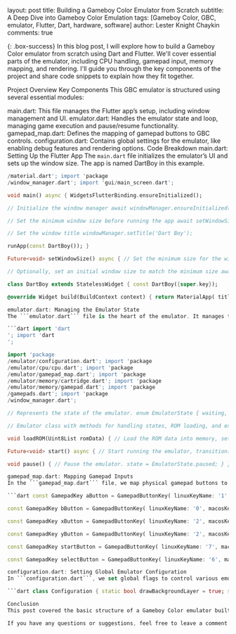 layout: post
title: Building a Gameboy Color Emulator from Scratch
subtitle: A Deep Dive into Gameboy Color Emulation
tags: [Gameboy Color, GBC, emulator, Flutter, Dart, hardware, software]
author: Lester Knight Chaykin
comments: true

{: .box-success}
In this blog post, I will explore how to build a Gameboy Color emulator from scratch using Dart and Flutter. We'll cover essential parts of the emulator, including CPU handling, gamepad input, memory mapping, and rendering. I'll guide you through the key components of the project and share code snippets to explain how they fit together.

Project Overview
Key Components
This GBC emulator is structured using several essential modules:

main.dart: This file manages the Flutter app’s setup, including window management and UI.
emulator.dart: Handles the emulator state and loop, managing game execution and pause/resume functionality.
gamepad_map.dart: Defines the mapping of gamepad buttons to GBC controls.
configuration.dart: Contains global settings for the emulator, like enabling debug features and rendering options.
Code Breakdown
main.dart: Setting Up the Flutter App
The ```main.dart``` file initializes the emulator’s UI and sets up the window size. The app is named DartBoy in this example.

```dart import 'package
/material.dart'; import 'package
/window_manager.dart'; import 'gui/main_screen.dart';

void main() async { WidgetsFlutterBinding.ensureInitialized();

// Initialize the window manager await windowManager.ensureInitialized();

// Set the minimum window size before running the app await setWindowSize();

// Set the window title windowManager.setTitle('Dart Boy');

runApp(const DartBoy()); }

Future<void> setWindowSize() async { // Set the minimum size for the window to prevent resizing await windowManager.setMinimumSize( const Size(1300, 900), );

// Optionally, set an initial window size to match the minimum size await windowManager.setSize( const Size(1300, 900), ); }

class DartBoy extends StatelessWidget { const DartBoy({super.key});

@override Widget build(BuildContext context) { return MaterialApp( title: 'GBC', theme: ThemeData(primarySwatch: Colors.blue), home: const MainScreen(title: 'GBC', key: Key("gbc")), debugShowCheckedModeBanner: false, showPerformanceOverlay: false, showSemanticsDebugger: false, debugShowMaterialGrid: false, ); } } ```

emulator.dart: Managing the Emulator State
The ```emulator.dart``` file is the heart of the emulator. It manages the emulator state (waiting, ready, running), and includes logic to handle loading ROMs, updating CPU cycles, and syncing gamepad inputs.

```dart import 'dart
'; import 'dart
';

import 'package
/emulator/configuration.dart'; import 'package
/emulator/cpu/cpu.dart'; import 'package
/emulator/gamepad_map.dart'; import 'package
/emulator/memory/cartridge.dart'; import 'package
/emulator/memory/gamepad.dart'; import 'package
/gamepads.dart'; import 'package
/window_manager.dart';

// Represents the state of the emulator. enum EmulatorState { waiting, ready, running, paused, }

// Emulator class with methods for handling states, ROM loading, and execution. class Emulator { EmulatorState state = EmulatorState.waiting;

void loadROM(Uint8List romData) { // Load the ROM data into memory, setting the state to ready. state = EmulatorState.ready; }

Future<void> start() async { // Start running the emulator, transitioning to the running state. if (state == EmulatorState.ready) { state = EmulatorState.running; // Main loop to keep the emulator running. } }

void pause() { // Pause the emulator. state = EmulatorState.paused; } } ```

gamepad_map.dart: Mapping Gamepad Inputs
In the ```gamepad_map.dart``` file, we map physical gamepad buttons to Gameboy Color buttons such as A, B, Start, and Select. These mappings are critical for handling user inputs correctly.

```dart const GamepadKey aButton = GamepadButtonKey( linuxKeyName: '1', macosKeyName: 'a.circle', windowsKeyName: "button-1", );

const GamepadKey bButton = GamepadButtonKey( linuxKeyName: '0', macosKeyName: 'b.circle', windowsKeyName: "button-0", );

const GamepadKey xButton = GamepadButtonKey( linuxKeyName: '2', macosKeyName: 'x.circle', windowsKeyName: "button-3", );

const GamepadKey yButton = GamepadButtonKey( linuxKeyName: '2', macosKeyName: 'y.circle', windowsKeyName: "button-2", );

const GamepadKey startButton = GamepadButtonKey( linuxKeyName: '7', macosKeyName: 'line.horizontal.3.circle', windowsKeyName: "button-7", );

const GamepadKey selectButton = GamepadButtonKey( linuxKeyName: '6', macosKeyName: 'rectangle.fill.on.rectangle.fill.circle', windowsKeyName: "button-6", ); ```

configuration.dart: Setting Global Emulator Configuration
In ```configuration.dart```, we set global flags to control various emulator features, such as enabling background rendering, audio, or displaying debug information.

```dart class Configuration { static bool drawBackgroundLayer = true; static bool drawSpriteLayer = true; static bool printSerialCharacters = false; static bool debugInstructions = false; static bool enableAudio = false; } ```

Conclusion
This post covered the basic structure of a Gameboy Color emulator built using Dart and Flutter. We walked through key files and explored how they contribute to emulating the Gameboy Color system. Stay tuned for future posts, where we will dive deeper into CPU emulation, memory management, and more.

If you have any questions or suggestions, feel free to leave a comment below!
